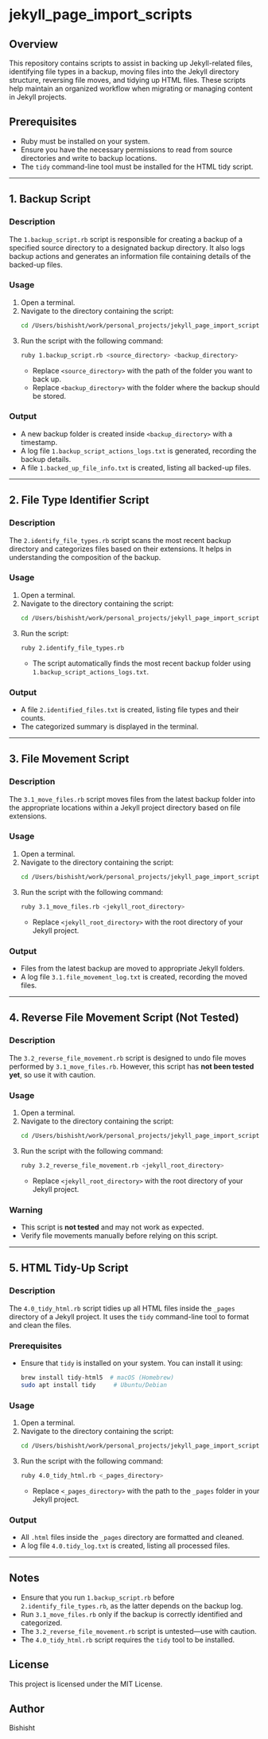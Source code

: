 # jekyll_page_import_scripts

## Overview
This repository contains scripts to assist in backing up Jekyll-related files, identifying file types in a backup, moving files into the Jekyll directory structure, reversing file moves, and tidying up HTML files. These scripts help maintain an organized workflow when migrating or managing content in Jekyll projects.

## Prerequisites
- Ruby must be installed on your system.
- Ensure you have the necessary permissions to read from source directories and write to backup locations.
- The `tidy` command-line tool must be installed for the HTML tidy script.

---

## 1. Backup Script

### Description
The `1.backup_script.rb` script is responsible for creating a backup of a specified source directory to a designated backup directory. It also logs backup actions and generates an information file containing details of the backed-up files.

### Usage
1. Open a terminal.
2. Navigate to the directory containing the script:
   ```sh
   cd /Users/bishisht/work/personal_projects/jekyll_page_import_scripts
   ```
3. Run the script with the following command:
   ```sh
   ruby 1.backup_script.rb <source_directory> <backup_directory>
   ```
   - Replace `<source_directory>` with the path of the folder you want to back up.
   - Replace `<backup_directory>` with the folder where the backup should be stored.

### Output
- A new backup folder is created inside `<backup_directory>` with a timestamp.
- A log file `1.backup_script_actions_logs.txt` is generated, recording the backup details.
- A file `1.backed_up_file_info.txt` is created, listing all backed-up files.

---

## 2. File Type Identifier Script

### Description
The `2.identify_file_types.rb` script scans the most recent backup directory and categorizes files based on their extensions. It helps in understanding the composition of the backup.

### Usage
1. Open a terminal.
2. Navigate to the directory containing the script:
   ```sh
   cd /Users/bishisht/work/personal_projects/jekyll_page_import_scripts
   ```
3. Run the script:
   ```sh
   ruby 2.identify_file_types.rb
   ```
   - The script automatically finds the most recent backup folder using `1.backup_script_actions_logs.txt`.

### Output
- A file `2.identified_files.txt` is created, listing file types and their counts.
- The categorized summary is displayed in the terminal.

---

## 3. File Movement Script

### Description
The `3.1_move_files.rb` script moves files from the latest backup folder into the appropriate locations within a Jekyll project directory based on file extensions.

### Usage
1. Open a terminal.
2. Navigate to the directory containing the script:
   ```sh
   cd /Users/bishisht/work/personal_projects/jekyll_page_import_scripts
   ```
3. Run the script with the following command:
   ```sh
   ruby 3.1_move_files.rb <jekyll_root_directory>
   ```
   - Replace `<jekyll_root_directory>` with the root directory of your Jekyll project.

### Output
- Files from the latest backup are moved to appropriate Jekyll folders.
- A log file `3.1.file_movement_log.txt` is created, recording the moved files.

---

## 4. Reverse File Movement Script (Not Tested)

### Description
The `3.2_reverse_file_movement.rb` script is designed to undo file moves performed by `3.1_move_files.rb`. However, this script has **not been tested yet**, so use it with caution.

### Usage
1. Open a terminal.
2. Navigate to the directory containing the script:
   ```sh
   cd /Users/bishisht/work/personal_projects/jekyll_page_import_scripts
   ```
3. Run the script with the following command:
   ```sh
   ruby 3.2_reverse_file_movement.rb <jekyll_root_directory>
   ```
   - Replace `<jekyll_root_directory>` with the root directory of your Jekyll project.

### Warning
- This script is **not tested** and may not work as expected.
- Verify file movements manually before relying on this script.

---

## 5. HTML Tidy-Up Script

### Description
The `4.0_tidy_html.rb` script tidies up all HTML files inside the `_pages` directory of a Jekyll project. It uses the `tidy` command-line tool to format and clean the files.

### Prerequisites
- Ensure that `tidy` is installed on your system. You can install it using:
  ```sh
  brew install tidy-html5  # macOS (Homebrew)
  sudo apt install tidy     # Ubuntu/Debian
  ```

### Usage
1. Open a terminal.
2. Navigate to the directory containing the script:
   ```sh
   cd /Users/bishisht/work/personal_projects/jekyll_page_import_scripts
   ```
3. Run the script with the following command:
   ```sh
   ruby 4.0_tidy_html.rb <_pages_directory>
   ```
   - Replace `<_pages_directory>` with the path to the `_pages` folder in your Jekyll project.

### Output
- All `.html` files inside the `_pages` directory are formatted and cleaned.
- A log file `4.0.tidy_log.txt` is created, listing all processed files.

---

## Notes
- Ensure that you run `1.backup_script.rb` before `2.identify_file_types.rb`, as the latter depends on the backup log.
- Run `3.1_move_files.rb` only if the backup is correctly identified and categorized.
- The `3.2_reverse_file_movement.rb` script is untested—use with caution.
- The `4.0_tidy_html.rb` script requires the `tidy` tool to be installed.

## License
This project is licensed under the MIT License.

## Author
Bishisht

